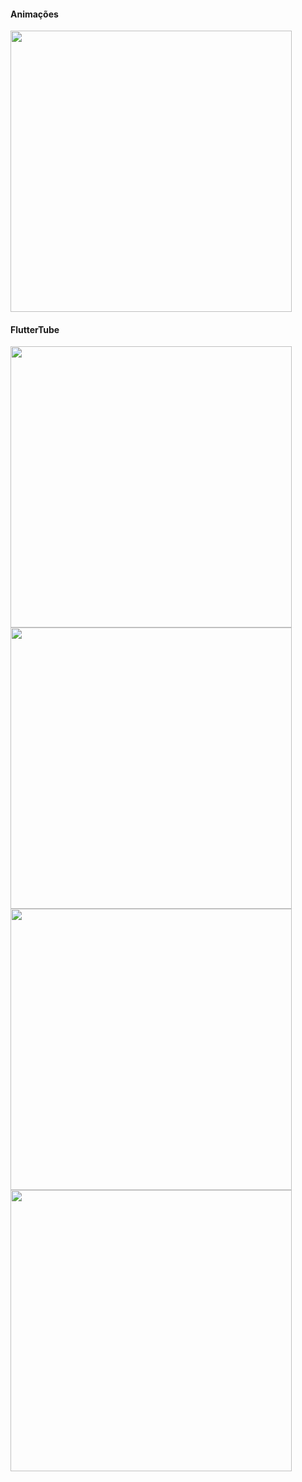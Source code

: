 #### Animações
  <img align="center" height="450" src="https://github.com/talitacodes/curso_startto.dev/assets/73146109/625f253c-b0e6-4c40-a277-6cac16178dc1" />

#### FlutterTube
<div style="display: inline_block">
  <img align="center" height="450" src="https://github.com/talitacodes/curso_startto.dev/assets/73146109/dcdbe612-3425-4c85-85b0-58973d7ec0eb" />
  <img align="center" height="450" src="https://github.com/talitacodes/curso_startto.dev/assets/73146109/85375c7e-3981-4e56-a873-ff3b151afd66" />
  <img align="center" height="450" src="https://github.com/talitacodes/curso_startto.dev/assets/73146109/c7d9fd25-2c6f-4132-b0de-8371a3d30309" />
  <img align="center" height="450" src="https://github.com/talitacodes/curso_startto.dev/assets/73146109/720fa514-c962-42f6-8a0c-dc8616de8538" />
</div>
